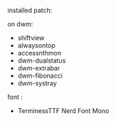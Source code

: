 installed patch:

on dwm:
  * shiftview
  * alwaysontop
  * accessnthmon
  * dwm-dualstatus
  * dwm-extrabar
  * dwm-fibonacci
  * dwm-systray

font :
  * TerminessTTF Nerd Font Mono


